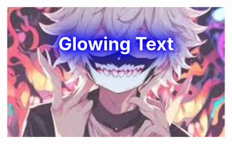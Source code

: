 <div style="position: relative; width: 100%; height: 300px; overflow: hidden; text-align: center;">
  <img src="images.jpg" alt="Cool Background GIF" style="position: absolute; top: 50%; left: 50%; width: 100%; height: 100%; transform: translate(-50%, -50%); object-fit: cover; opacity: 0.8;">
  <h1 style="position: relative; z-index: 1; font-size: 3em; color: #fff; text-shadow: 0 0 10px #00f, 0 0 20px #00f, 0 0 30px #00f, 0 0 40px #00f, 0 0 50px #00f, 0 0 60px #00f, 0 0 70px #00f;">
    Glowing Text
  </h1>
</div>
